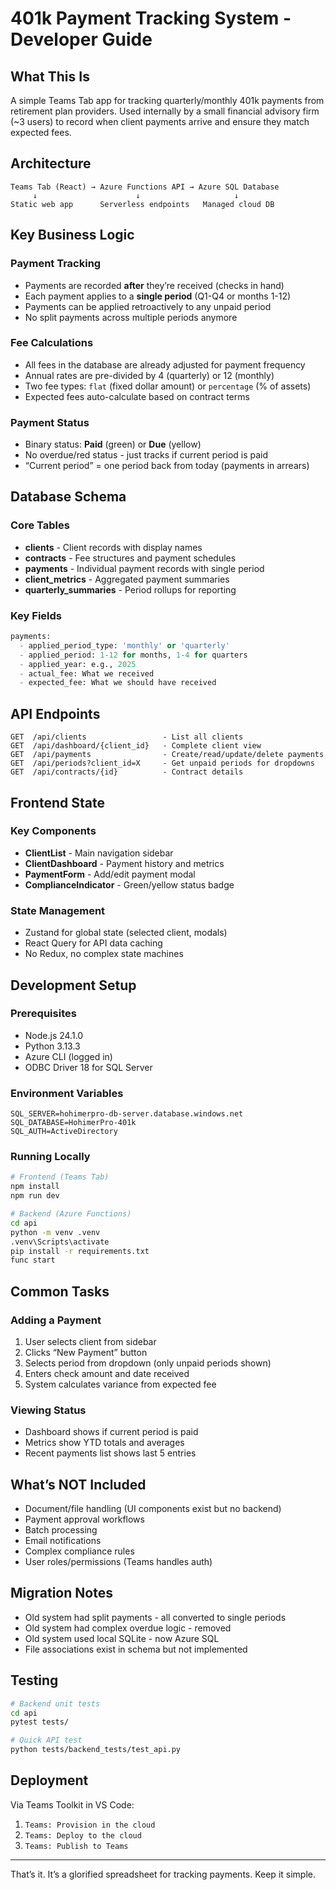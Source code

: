 # 401k Payment Tracking System - Developer Guide

## What This Is

A simple Teams Tab app for tracking quarterly/monthly 401k payments from retirement plan providers. Used internally by a small financial advisory firm (~3 users) to record when client payments arrive and ensure they match expected fees.

## Architecture

```
Teams Tab (React) → Azure Functions API → Azure SQL Database
     ↓                      ↓                     ↓
Static web app      Serverless endpoints   Managed cloud DB
```

## Key Business Logic

### Payment Tracking

- Payments are recorded **after** they’re received (checks in hand)
- Each payment applies to a **single period** (Q1-Q4 or months 1-12)
- Payments can be applied retroactively to any unpaid period
- No split payments across multiple periods anymore

### Fee Calculations

- All fees in the database are already adjusted for payment frequency
- Annual rates are pre-divided by 4 (quarterly) or 12 (monthly)
- Two fee types: `flat` (fixed dollar amount) or `percentage` (% of assets)
- Expected fees auto-calculate based on contract terms

### Payment Status

- Binary status: **Paid** (green) or **Due** (yellow)
- No overdue/red status - just tracks if current period is paid
- “Current period” = one period back from today (payments in arrears)

## Database Schema

### Core Tables

- **clients** - Client records with display names
- **contracts** - Fee structures and payment schedules
- **payments** - Individual payment records with single period
- **client_metrics** - Aggregated payment summaries
- **quarterly_summaries** - Period rollups for reporting

### Key Fields

```sql
payments:
  - applied_period_type: 'monthly' or 'quarterly'
  - applied_period: 1-12 for months, 1-4 for quarters
  - applied_year: e.g., 2025
  - actual_fee: What we received
  - expected_fee: What we should have received
```

## API Endpoints

```
GET  /api/clients                 - List all clients
GET  /api/dashboard/{client_id}   - Complete client view
GET  /api/payments                - Create/read/update/delete payments  
GET  /api/periods?client_id=X     - Get unpaid periods for dropdowns
GET  /api/contracts/{id}          - Contract details
```

## Frontend State

### Key Components

- **ClientList** - Main navigation sidebar
- **ClientDashboard** - Payment history and metrics
- **PaymentForm** - Add/edit payment modal
- **ComplianceIndicator** - Green/yellow status badge

### State Management

- Zustand for global state (selected client, modals)
- React Query for API data caching
- No Redux, no complex state machines

## Development Setup

### Prerequisites

- Node.js 24.1.0
- Python 3.13.3
- Azure CLI (logged in)
- ODBC Driver 18 for SQL Server

### Environment Variables

```env
SQL_SERVER=hohimerpro-db-server.database.windows.net
SQL_DATABASE=HohimerPro-401k
SQL_AUTH=ActiveDirectory
```

### Running Locally

```bash
# Frontend (Teams Tab)
npm install
npm run dev

# Backend (Azure Functions)
cd api
python -m venv .venv
.venv\Scripts\activate
pip install -r requirements.txt
func start
```

## Common Tasks

### Adding a Payment

1. User selects client from sidebar
1. Clicks “New Payment” button
1. Selects period from dropdown (only unpaid periods shown)
1. Enters check amount and date received
1. System calculates variance from expected fee

### Viewing Status

- Dashboard shows if current period is paid
- Metrics show YTD totals and averages
- Recent payments list shows last 5 entries

## What’s NOT Included

- Document/file handling (UI components exist but no backend)
- Payment approval workflows
- Batch processing
- Email notifications
- Complex compliance rules
- User roles/permissions (Teams handles auth)

## Migration Notes

- Old system had split payments - all converted to single periods
- Old system had complex overdue logic - removed
- Old system used local SQLite - now Azure SQL
- File associations exist in schema but not implemented

## Testing

```bash
# Backend unit tests
cd api
pytest tests/

# Quick API test
python tests/backend_tests/test_api.py
```

## Deployment

Via Teams Toolkit in VS Code:

1. `Teams: Provision in the cloud`
1. `Teams: Deploy to the cloud`
1. `Teams: Publish to Teams`

-----

That’s it. It’s a glorified spreadsheet for tracking payments. Keep it simple.​​​​​​​​​​​​​​​​
